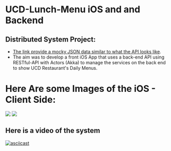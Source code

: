 # UCD-Lunch-Menu iOS and and Backend 
## Distributed System Project:
- [The link provide a mocky JSON data similar to what the API looks like](http://www.mocky.io/v2/5a2afe432d0000162d91b28f).
- The aim was to develop a front iOS App that uses a back-end API using RESTful-API with Actors (Akka) to manage the services on the back end to show UCD Restaurant's Daily Menus.

# Here Are some Images of the iOS - Client Side:
<img src="https://user-images.githubusercontent.com/10982414/33792232-2d3fd72c-dc92-11e7-8e30-ba37e2433061.png"/> <img src="https://user-images.githubusercontent.com/10982414/33792233-310a9e6e-dc92-11e7-925b-0f2ceb7247b4.png"/>

## Here is a video of the system

[![asciicast](https://img.youtube.com/vi/uRzgrFqfZlY/0.jpg)](https://www.youtube.com/watch?v=uRzgrFqfZlY)



